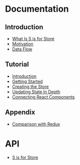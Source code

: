 # Documentation

## Introduction

- [What Is S is for Store]()
- [Motivation]()
- [Data Flow]()

## Tutorial

- [Introduction](tutorial-introduction.md)
- [Getting Started](getting-started.md)
- [Creating the Store](creating-the-store.md)
- [Updating State In Depth](resolvers.md)
- [Connecting React Components](connecting-react-components.md)

## Appendix

- [Comparison with Redux](comparison-with-redux.md)

# API

* [S is for Store](api.md)
